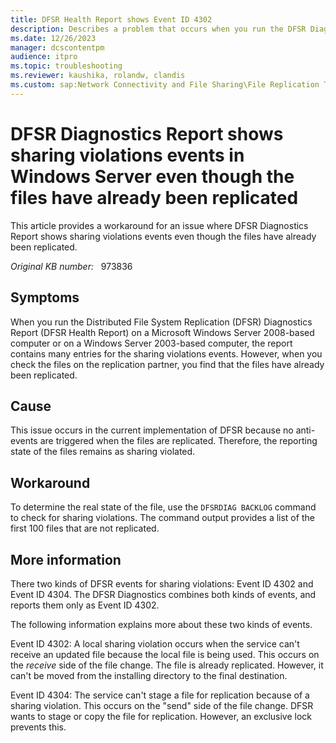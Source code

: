 ```yaml
---
title: DFSR Health Report shows Event ID 4302
description: Describes a problem that occurs when you run the DFSR Diagnostics Report (DFSR Health Report). Many entries of Event ID 4302 are reported even though the files have already been replicated.
ms.date: 12/26/2023
manager: dcscontentpm
audience: itpro
ms.topic: troubleshooting
ms.reviewer: kaushika, rolandw, clandis
ms.custom: sap:Network Connectivity and File Sharing\File Replication Technologies (FRS and DFSR), csstroubleshoot
---
```

# DFSR Diagnostics Report shows sharing violations events in Windows Server even though the files have already been replicated

This article provides a workaround for an issue where DFSR Diagnostics Report shows sharing violations events even though the files have already been replicated.

_Original KB number:_ &nbsp; 973836

## Symptoms

When you run the Distributed File System Replication (DFSR) Diagnostics Report (DFSR Health Report) on a Microsoft Windows Server 2008-based computer or on a Windows Server 2003-based computer, the report contains many entries for the sharing violations events. However, when you check the files on the replication partner, you find that the files have already been replicated.

## Cause

This issue occurs in the current implementation of DFSR because no anti-events are triggered when the files are replicated. Therefore, the reporting state of the files remains as sharing violated.

## Workaround

To determine the real state of the file, use the `DFSRDIAG BACKLOG` command to check for sharing violations. The command output provides a list of the first 100 files that are not replicated.

## More information

There two kinds of DFSR events for sharing violations: Event ID 4302 and Event ID 4304. The DFSR Diagnostics combines both kinds of events, and reports them only as Event ID 4302.

The following information explains more about these two kinds of events.

Event ID 4302: A local sharing violation occurs when the service can't receive an updated file because the local file is being used. This occurs on the *receive* side of the file change. The file is already replicated. However, it can't be moved from the installing directory to the final destination.

Event ID 4304: The service can't stage a file for replication because of a sharing violation. This occurs on the "send" side of the file change. DFSR wants to stage or copy the file for replication. However, an exclusive lock prevents this.
